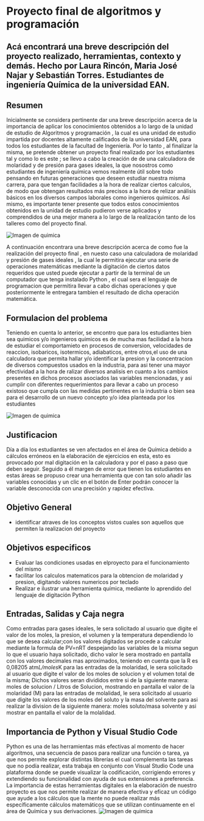 # Proyecto final de algoritmos y programación
## Acá encontrará una breve descripción del proyecto realizado, herramientas, contexto y demás. Hecho por Laura Rincón, Maria José Najar y Sebastián Torres. Estudiantes de ingeniería Química de la universidad EAN.

## Resumen
Inicialmente se considera pertinente dar una breve descripción acerca de la importancia de aplicar los conocimientos obtenidos a lo largo de la unidad de estudio de Algoritmos y programación , la cual es una unidad de estudio impartida por docentes altamente calificados de la universidad EAN, para todos los estudiantes de la facultad de Ingeniería.
Por lo tanto , al finalizar la misma, se pretende obtener un proyecto final realizado por los estudiantes tal y como lo es este ; se llevo a cabo la creación de
de una calculadora de molaridad y de presión para gases ideales, la que nosostros como estudiantes de ingeniería química vemos realmente útil sobre todo pensando en futuras generaciones que deseen estudiar nuestra misma carrera, para que tengan facilidades a la hora de realizar ciertos calculos, de modo que obtengan resultados más precisos a la hora de relizar análisis básicos en los diversos campos laborales como ingenieros quimicos. Así mismo, es importante tener presente que todos estos conocimientos obtenidos en la unidad de estudio pudieron verse aplicados y comprendidos de una mejor manera a lo largo de la realización tanto de los talleres como del proyecto final.

![Imagen de quimica](https://es.unesco.org/sites/default/files/styles/img_688x358/public/courier/photos/gettyimages-874157664.jpg?itok=UcRccWO)

A continuación encontrara una breve descripción acerca de como fue la realización del proyecto final , en nuesto caso una calculadora de molaridad y presión de gases ideales , la cual le permitira ejecutar una serie de operaciones matemáticas mediante la digitación de ciertos datos requeridos que usted puede ejecutar a partir de la terminal de un computador que tenga instalado Python , el cual sera el lenguaje de programacion que permitira llevar a cabo dichas operaciones y que posteriormente le entregara tambien el resultado de dicha operación matemática.

## Formulacion del problema
Teniendo en cuenta lo anterior, se encontro que para los estudiantes bien sea quimicos y/o ingenieros quimicos es de mucha mas facilidad a la hora de estudiar el comportamieto en procesos de conversion, velocidades de reaccion, isobaricos, isotermicos, adiabaticos, entre otros,el uso de una calculadora que permita hallar y/o identificar la presion y la concentracion de diversos compuestos usados en la industria, para asi tener una mayor efectividad a la hora de ralizar diversos analisis en cuanto a los cambios presentes en dichos procesos asociados las variables mencionadas, y asi cumplir con diferentes requerimientos para llevar a cabo un proceso existoso que cumpla con las medidas pertinentes en la industria o bien sea para el desarrollo de un nuevo concepto y/o idea planteada por los estudiantes 

![Imagen de quimica](https://previews.123rf.com/images/fineart/fineart1211/fineart121100020/16188819-man%C3%B3metro-de-presi%C3%B3n-industrial-con-tubo-de-medici%C3%B3n-del-caudal.jpg)

## Justificacion 
Día a día los estudiantes se ven afectados en el área de Química debido a cálculos erróneos en la elaboración de ejercicios en esta, esto es provocado por mal digitación en la calculadora y por el paso a paso que deben seguir. Seguido a él margen de error que tienen los estudiantes en estas áreas se propuso crear una herramienta que con tan solo añadir las variables conocidas y un clic en el botón de Enter podrán conocer la variable desconocida con una precisión y rapidez efectiva. 
## Objetivo General
- identificar atraves de los conceptos vistos cuales son aquellos que permiten la realizacion del proyecto 
## Objetivos especificos
- Evaluar las condiciones usadas en elproyecto para el funcionamiento del mismo
- facilitar los calculos matematicos para la obtencion de molaridad y presion, digitando valores numericos por teclado
- Realizar e ilustrar una herramienta química, mediante lo aprendido del lenguaje de digitación Python
## Entradas, Salidas y Caja negra 
Como entradas para gases ideales, le sera solicitado al usuario que digite el valor de los moles, la presion, el volumen y la temperatura dependiendo lo que se desea calcular;con los valores digitados se procede a calcular mediante la formula de PV=nRT despejando las variables de la misma segun lo que el usuario haya solicitado, dicho valor le sera mostrado en pantalla con los valores decimales mas aproximados, teniendo en cuenta que la R es 0,08205 atm*L/moles*K
para las entradas de la molaridad, le sera solicitado al usuario que digite el valor de los moles de solucion y el volumen total de la misma; Dichos valores seran divididos entre si de la siguiente manera: moles de solucion / Litros de Solucion, mostrando en pantalla el valor de la molaridad (M)
para las entradas de molalidad, le sera solicitado al usuario que digite los valores de los moles del soluto y la masa del solvente para asi realizar la division de la siguiente manera: moles soluto/masa solvente y asi mostrar en pantalla el valor de la molalidad.
## Importancia de Python y Visual Studio Code
Python es una de las herramientas más efectivas al momento de hacer algoritmos, una secuencia de pasos para realizar una función o tarea, ya que nos permite explorar distintas librerías el cual complementa las tareas que no podía realizar, esta trabaja en conjunto con Visual Studio Code una plataforma donde se puede visualizar la codificación, corrigiendo errores y extendiendo su funcionalidad con ayuda de sus extensiones a preferencia. La importancia de estas herramientas digitales en la elaboración de nuestro proyecto es que nos permite realizar de manera efectiva y eficaz un código que ayude a los cálculos que la mente no puede realizar más específicamente cálculos matemáticos que se utilizan continuamente en el área de Química y sus derivaciones. 
![Imagen de quimica](https://user-images.githubusercontent.com/109982206/192121221-a1956704-9b2d-4c86-8637-761066b84528.png)
